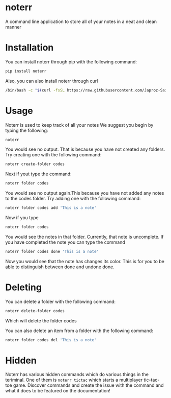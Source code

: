 # noterr

A command line application to store all of your notes in a neat and clean manner

# Installation

You can install noterr through pip with the following command:

```bash
pip install noterr
```

Also, you can also install noterr through curl

```bash
/bin/bash -c "$(curl -fsSL https://raw.githubusercontent.com/Japroz-Saini/noterr/master/install.sh)"
```

# Usage

Noterr is used to keep track of all your notes
We suggest you begin by typing the following:

```bash
noterr
```

You would see no output. That is because you have not created any folders. Try creating one with the following command:

```bash
noterr create-folder codes
```

Next if yout type the command:

```bash
noterr folder codes
```

You would see no output again.This because you have not added any notes to the codes folder. Try adding one with the following command:

```bash
noterr folder codes add 'This is a note'
```

Now if you type

```bash
noterr folder codes
```

You would see the notes in that folder. Currently, that note is uncomplete. If you have completed the note you can type the command

```bash
noterr folder codes done 'This is a note'
```

Now you would see that the note has changes its color. This is for you to be able to distinguish between done and undone done.

# Deleting

You can delete a folder with the following command:

```bash
noterr delete-folder codes
```

Which will delete the folder codes

You can also delete an item from a folder with the following command:

```bash
noterr folder codes del 'This is a note'
```

# Hidden

Noterr has various hidden commands which do various things in the teriminal.
One of them is `noterr tictac` which starts a multiplayer tic-tac-toe game. Discover commands and create the issue with the command and what it does to be featured on the documentation!
